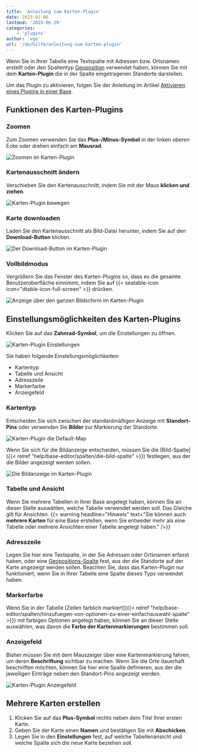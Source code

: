 ```yaml
---
title: 'Anleitung zum Karten-Plugin'
date: 2023-02-06
lastmod: '2023-06-29'
categories:
    - 'plugins'
author: 'vge'
url: '/de/hilfe/anleitung-zum-karten-plugin'
---
```


Wenn Sie in Ihrer Tabelle eine Textspalte mit Adressen bzw. Ortsnamen erstellt oder den Spaltentyp [Geoposition](https://seatable.io/docs/andere-spalten/die-geopositions-spalte/) verwendet haben, können Sie mit dem **Karten-Plugin** die in der Spalte eingetragenen Standorte darstellen.

Um das Plugin zu aktivieren, folgen Sie der Anleitung im Artikel [Aktivieren eines Plugins in einer Base](https://seatable.io/docs/arbeiten-mit-plugins/aktivieren-eines-plugins-in-einer-base/).

## Funktionen des Karten-Plugins

### Zoomen

Zum Zoomen verwenden Sie das **Plus-/Minus-Symbol** in der linken oberen Ecke oder drehen einfach am **Mausrad**.

![Zoomen im Karten-Plugin](images/zoom.png)

### Kartenausschnitt ändern

Verschieben Sie den Kartenausschnitt, indem Sie mit der Maus **klicken und ziehen**.

![Karten-Plugin bewegen](images/Karten-Plugin.gif)

### Karte downloaden

Laden Sie den Kartenausschnitt als Bild-Datei herunter, indem Sie auf den **Download-Button** klicken.

![Der Download-Button im Karten-Plugin](images/download-button.png)

### Vollbildmodus

Vergrößern Sie das Fenster des Karten-Plugins so, dass es die gesamte Benutzeroberfläche einnimmt, indem Sie auf {{< seatable-icon icon="dtable-icon-full-screen" >}} drücken.

![Anzeige über den ganzen Bildschirm im Karten-Plugin](images/ganzer-bildschirm.png)

## Einstellungsmöglichkeiten des Karten-Plugins

Klicken Sie auf das **Zahnrad-Symbol**, um die Einstellungen zu öffnen.

![Karten-Plugin Einstellungen](images/setting.png)

Sie haben folgende Einstellungsmöglichkeiten:

- Kartentyp
- Tabelle und Ansicht
- Adresszeile
- Markerfarbe
- Anzeigefeld

### Kartentyp

Entscheiden Sie sich zwischen der standardmäßigen Anzeige mit **Standort-Pins** oder verwenden Sie **Bilder** zur Markierung der Standorte.

![Karten-Plugin die Default-Map](images/default-map.png)

Wenn Sie sich für die Bildanzeige entscheiden, müssen Sie die [Bild-Spalte]({{< relref "help/base-editor/spalten/die-bild-spalte" >}}) festlegen, aus der die Bilder angezeigt werden sollen.

![Die Bildanzeige im Karten-Plugin](images/bildanzeige.png)

### Tabelle und Ansicht

Wenn Sie mehrere Tabellen in Ihrer Base angelegt haben, können Sie an dieser Stelle auswählen, welche Tabelle verwendet werden soll. Das Gleiche gilt für Ansichten. {{< warning  headline="Hinweis"  text="Sie können auch **mehrere Karten** für eine Base erstellen, wenn Sie entweder mehr als eine Tabelle oder mehrere Ansichten einer Tabelle angelegt haben." />}}

### Adresszeile

Legen Sie hier eine Textspalte, in der Sie Adressen oder Ortsnamen erfasst haben, oder eine [Geopositions-Spalte](https://seatable.io/docs/andere-spalten/die-geopositions-spalte/) fest, aus der die Standorte auf der Karte angezeigt werden sollen. Beachten Sie, dass das Karten-Plugin nur funktioniert, wenn Sie in Ihrer Tabelle eine Spalte dieses Typs verwendet haben.

### Markerfarbe

Wenn Sie in der Tabelle [Zeilen farblich markiert]({{< relref "help/base-editor/spalten/hinzufuegen-von-optionen-zu-einer-einfachauswahl-spalte" >}}) mit farbigen Optionen angelegt haben, können Sie an dieser Stelle auswählen, was davon die **Farbe der Kartenmarkierungen** bestimmen soll.

### Anzeigefeld

Bisher müssen Sie mit dem Mauszeiger über eine Kartenmarkierung fahren, um deren **Beschriftung** sichtbar zu machen. Wenn Sie die Orte dauerhaft beschriften möchten, können Sie hier eine Spalte definieren, aus der die jeweiligen Einträge neben den Standort-Pins angezeigt werden.

![Karten-Plugin Anzeigefeld](images/anzeigefeld-1.png)

## Mehrere Karten erstellen

1. Klicken Sie auf das **Plus-Symbol** rechts neben dem Titel Ihrer ersten Karte.
2. Geben Sie der Karte einen **Namen** und bestätigen Sie mit **Abschicken**.
3. Legen Sie in den **Einstellungen** fest, auf welche Tabellenansicht und welche Spalte sich die neue Karte beziehen soll.
